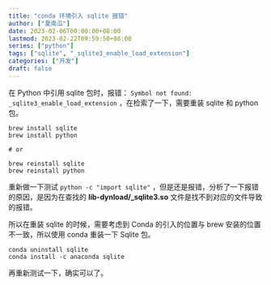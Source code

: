 ```yaml
---
title: "conda 环境引入 sqlite 报错"
author: ["夏南瓜"]
date: 2023-02-06T00:00:00+08:00
lastmod: 2023-02-22T09:59:50+08:00
series: ["python"]
tags: ["sqlite", "_sqlite3_enable_load_extension"]
categories: ["开发"]
draft: false
---
```


在 Python 中引用 sqlite 包时，报错： `Symbol not found: _sqlite3_enable_load_extension` ，在检索了一下，需要重装 sqlite 和 python 包。

```shell
brew install sqlite
brew install python

# or

brew reinstall sqlite
brew reinstall python
```

重新做一下测试 `python -c "import sqlite"` ，但是还是报错，分析了一下报错的原因，是因为在查找的 **lib-dynload/_sqlite3.so** 文件是找不到对应的文件导致的报错。

所以在重装 sqlite 的时候，需要考虑到 Conda 的引入的位置与 brew 安装的位置不一致，所以使用 conda 重装一下 Sqlite 包。

```shell
conda uninstall sqlite
conda install -c anaconda sqlite
```

再重新测试一下，确实可以了。
